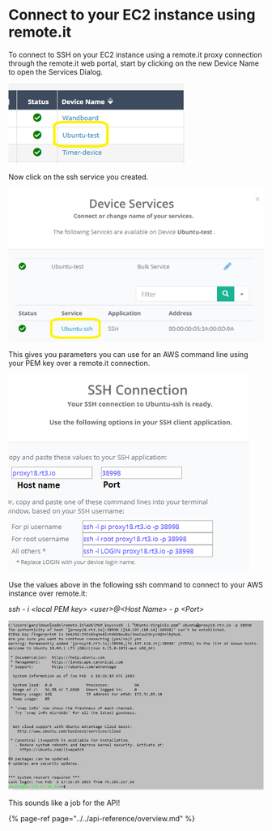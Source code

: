 # Connect to your EC2 instance using remote.it

To connect to SSH on your EC2 instance using a remote.it proxy connection through the remote.it web portal, start by clicking on the new Device Name to open the Services Dialog.

![](../../.gitbook/assets/image%20%2824%29.png)

Now click on the ssh service you created.

![](../../.gitbook/assets/image%20%28331%29.png)

This gives you parameters you can use for an AWS command line using your PEM key over a remote.it connection.

![](../../.gitbook/assets/image%20%28231%29.png)

Use the values above in the following ssh command to connect to your AWS instance over remote.it:

_ssh - i &lt;local PEM key&gt; &lt;user&gt;@&lt;Host Name&gt; - p &lt;Port&gt;_

![](../../.gitbook/assets/image%20%28454%29.png)

This sounds like a job for the API!

{% page-ref page="../../api-reference/overview.md" %}

